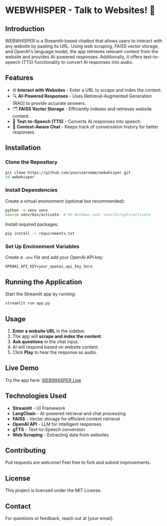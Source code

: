 # WEBWHISPER - Talk to Websites! 🚀

## Introduction
WEBWHISPER is a Streamlit-based chatbot that allows users to interact with any website by pasting its URL. Using web scraping, FAISS vector storage, and OpenAI's language model, the app retrieves relevant content from the website and provides AI-powered responses. Additionally, it offers text-to-speech (TTS) functionality to convert AI responses into audio.

## Features
- 🌐 **Interact with Websites** - Enter a URL to scrape and index the content.
- 🔍 **AI-Powered Responses** - Uses Retrieval-Augmented Generation (RAG) to provide accurate answers.
- 🗂 **FAISS Vector Storage** - Efficiently indexes and retrieves website content.
- 🎤 **Text-to-Speech (TTS)** - Converts AI responses into speech.
- 🔄 **Context-Aware Chat** - Keeps track of conversation history for better responses.

## Installation

### Clone the Repository
```sh
git clone https://github.com/yourusername/webwhisper.git
cd webwhisper
```

### Install Dependencies
Create a virtual environment (optional but recommended):
```sh
python -m venv venv
source venv/bin/activate  # On Windows use: venv\Scripts\activate
```

Install required packages:
```sh
pip install -r requirements.txt
```

### Set Up Environment Variables
Create a `.env` file and add your OpenAI API key:
```
OPENAI_API_KEY=your_openai_api_key_here
```

## Running the Application
Start the Streamlit app by running:
```sh
streamlit run app.py
```

## Usage
1. **Enter a website URL** in the sidebar.
2. The app will **scrape and index the content**.
3. **Ask questions** in the chat input.
4. AI will respond based on website content.
5. Click **Play** to hear the response as audio.

## Live Demo
Try the app here: [WEBWHISPER Live](https://webwhisper.streamlit.app/)

## Technologies Used
- **Streamlit** - UI Framework
- **LangChain** - AI-powered retrieval and chat processing
- **FAISS** - Vector storage for efficient content retrieval
- **OpenAI API** - LLM for intelligent responses
- **gTTS** - Text-to-Speech conversion
- **Web Scraping** - Extracting data from websites

## Contributing
Pull requests are welcome! Feel free to fork and submit improvements.

## License
This project is licensed under the MIT License.

## Contact
For questions or feedback, reach out at [your email].
